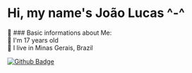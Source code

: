 # Hi, my name's João Lucas ^-^

:vulcan_salute: ### Basic informations about Me: </br>
:boy: I'm 17 years old </br>
:city_sunset: I live in Minas Gerais, Brazil

[![Github Badge](https://img.shields.io/badge/-Github-000?style=flat-square&logo=Github&logoColor=white&link=https://github.com/jolucas245)](https://github.com/jolucas245)

